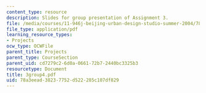```yaml
---
content_type: resource
description: Slides for group presentation of Assignment 3.
file: /media/courses/11-946j-beijing-urban-design-studio-summer-2004/78a3eead38237752d522285c107df829_3group4.pdf
file_type: application/pdf
learning_resource_types:
- Projects
ocw_type: OCWFile
parent_title: Projects
parent_type: CourseSection
parent_uid: cd7279c2-6d0a-0661-72b7-2440bc3325b3
resourcetype: Document
title: 3group4.pdf
uid: 78a3eead-3823-7752-d522-285c107df829
---
```

